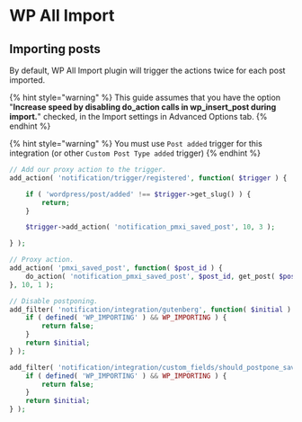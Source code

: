 # WP All Import

## Importing posts

By default, WP All Import plugin will trigger the actions twice for each post imported.

{% hint style="warning" %}
This guide assumes that you have the option "**Increase speed by disabling do\_action calls in wp\_insert\_post during import.**" checked, in the Import settings in Advanced Options tab.
{% endhint %}

{% hint style="warning" %}
You must use `Post added` trigger for this integration \(or other `Custom Post Type added` trigger\)
{% endhint %}

```php
// Add our proxy action to the trigger.
add_action( 'notification/trigger/registered', function( $trigger ) {

	if ( 'wordpress/post/added' !== $trigger->get_slug() ) {
		return;
	}

	$trigger->add_action( 'notification_pmxi_saved_post', 10, 3 );

} );

// Proxy action.
add_action( 'pmxi_saved_post', function( $post_id ) {
	do_action( 'notification_pmxi_saved_post', $post_id, get_post( $post_id ), false );
}, 10, 1 );

// Disable postponing.
add_filter( 'notification/integration/gutenberg', function( $initial ) {
	if ( defined( 'WP_IMPORTING' ) && WP_IMPORTING ) {
		return false;
	}
	return $initial;
} );

add_filter( 'notification/integration/custom_fields/should_postpone_save_post', function( $initial ) {
	if ( defined( 'WP_IMPORTING' ) && WP_IMPORTING ) {
		return false;
	}
	return $initial;
} );
```

